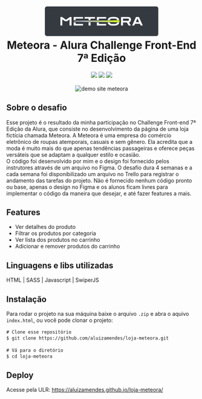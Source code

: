 <h1 align="center">
  <img width="300px" src="https://raw.githubusercontent.com/aluizamendes/loja-meteora/main/public/Logo-readme.png" alt="logo meteora">
  <br>
  Meteora - Alura Challenge Front-End 7ª Edição
  <br>
</h1>
<div align="center">
  <img src="https://img.shields.io/badge/HTML5-E34F26?style=for-the-badge&logo=html5&logoColor=white">
  <img src="https://img.shields.io/badge/Sass-CC6699?style=for-the-badge&logo=sass&logoColor=white">
  <img src="https://img.shields.io/badge/JavaScript-323330?style=for-the-badge&logo=javascript&logoColor=F7DF1E">
  <br>
  <br>
</div>

<div align="center">
  <img src="https://raw.githubusercontent.com/aluizamendes/loja-meteora/main/public/preview.gif" alt="demo site meteora">
</div>

## Sobre o desafio

Esse projeto é o resultado da minha participação no Challenge Front-end 7ª Edição da Alura, que consiste no desenvolvimento da página de uma loja fictícia chamada Meteora. A Meteora é uma empresa do comércio eletrônico de roupas atemporais, casuais e sem gênero. Ela acredita que a moda é muito mais do que apenas tendências passageiras e oferece peças versáteis que se adaptam a qualquer estilo e ocasião.    
O código foi desenvolvido por mim e o design foi fornecido pelos instrutores através de um arquivo no Figma. O desafio dura 4 semanas e a cada semana foi disponibilizado um arquivo no Trello para registrar o andamento das tarefas do projeto. Não é fornecido nenhum código pronto ou base, apenas o design no Figma e os alunos ficam livres para implementar o código da maneira que desejar, e até fazer features a mais.

## Features

- Ver detalhes do produto
- Filtrar os produtos por categoria
- Ver lista dos produtos no carrinho
- Adicionar e remover produtos do carrinho

## Linguagens e libs utilizadas

HTML | SASS | Javascript | SwiperJS

## Instalação

Para rodar o projeto na sua máquina baixe o arquivo `.zip` e abra o aquivo `index.html`, ou você pode clonar o projeto:
```
# Clone esse repositório
$ git clone https://github.com/aluizamendes/loja-meteora.git

# Vá para o diretório
$ cd loja-meteora
```

## Deploy
Acesse pela ULR: https://aluizamendes.github.io/loja-meteora/
